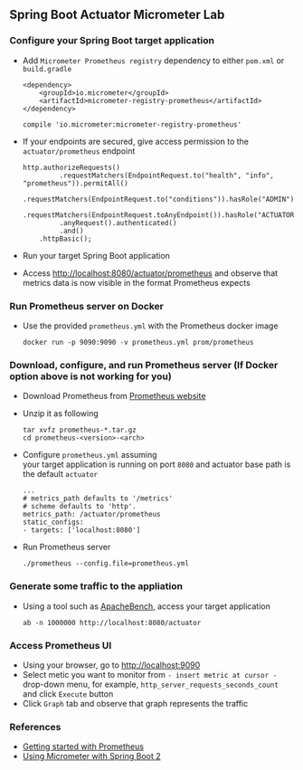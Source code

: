 
## Spring Boot Actuator Micrometer Lab

### Configure your Spring Boot target application

-   Add `Micrometer Prometheus registry` dependency to either
    `pom.xml` or `build.gradle`

    ```
    <dependency>
	    <groupId>io.micrometer</groupId>
	    <artifactId>micrometer-registry-prometheus</artifactId>
    </dependency>
    ```
    
    ```
    compile 'io.micrometer:micrometer-registry-prometheus'
    ```
    
-   If your endpoints are secured, give access permission 
    to the `actuator/prometheus` endpoint 

    ```
    http.authorizeRequests()
             .requestMatchers(EndpointRequest.to("health", "info", "prometheus")).permitAll()
             .requestMatchers(EndpointRequest.to("conditions")).hasRole("ADMIN")
             .requestMatchers(EndpointRequest.toAnyEndpoint()).hasRole("ACTUATOR")
             .anyRequest().authenticated()
             .and()
        .httpBasic();
    ```

-   Run your target Spring Boot application
-   Access [http://localhost:8080/actuator/prometheus](http://localhost:8080/actuator/prometheus) and observe
    that metrics data is now visible in the format
    Prometheus expects
    
### Run Prometheus server on Docker

-   Use the provided `prometheus.yml` with the Prometheus docker image

    ```
    docker run -p 9090:9090 -v prometheus.yml prom/prometheus
    ```

### Download, configure, and run Prometheus server (If Docker option above is not working for you)

-   Download Prometheus from [Prometheus website](https://prometheus.io/download/) 
-   Unzip it as following

    ```
    tar xvfz prometheus-*.tar.gz
    cd prometheus-<version>-<arch>
    ```

-   Configure `prometheus.yml` assuming  
    your target application is running on port `8080` and
    actuator base path is the default `actuator`

    ```
    ...
    # metrics_path defaults to '/metrics'
    # scheme defaults to 'http'.
    metrics_path: /actuator/prometheus
    static_configs:
    - targets: ['localhost:8080']
    ```

-   Run Prometheus server

    ```
    ./prometheus --config.file=prometheus.yml
    ```

### Generate some traffic to the appliation

-   Using a tool such as [ApacheBench](https://httpd.apache.org/docs/2.4/programs/ab.html), access your target application

    ```
    ab -n 1000000 http://localhost:8080/actuator
    ```

### Access Prometheus UI

-   Using your browser, go to [http://localhost:9090](http://localhost:9090)
-   Select metic you want to monitor from 
    `- insert metric at cursor -` drop-down menu, 
    for example, `http_server_requests_seconds_count` 
    and click `Execute` button
-   Click `Graph` tab and observe that graph represents 
    the traffic

### References

-   [Getting started with Prometheus](https://prometheus.io/docs/prometheus/latest/getting_started/)
-   [Using Micrometer with Spring Boot 2](https://dzone.com/articles/using-micrometer-with-spring-boot-2) 